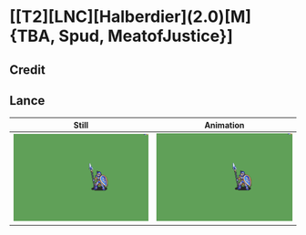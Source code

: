 # [\[T2\]\[LNC\]\[Halberdier\]\(2.0\)\[M\]{TBA, Spud, MeatofJustice}]

## Credit


	
## Lance

| Still | Animation |
| :---: | :-------: |
| ![Lance still](./Lance_000.png) | ![Lance animation](./Lance.gif) |
